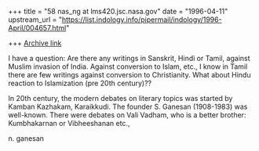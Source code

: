 +++
title = "58 nas_ng at lms420.jsc.nasa.gov"
date = "1996-04-11"
upstream_url = "https://list.indology.info/pipermail/indology/1996-April/004657.html"

+++
[Archive link](https://list.indology.info/pipermail/indology/1996-April/004657.html)



I have a question: Are there any writings in Sanskrit, Hindi or Tamil,
against Muslim invasion of India. Against conversion to Islam, etc.,
I know in Tamil there are few writings against conversion to
Christianity. What about Hindu reaction to Islamization (pre 20th 
century)??

In 20th century, the modern debates on literary topics was started
by Kamban Kazhakam, Karaikkudi. The founder S. Ganesan (1908-1983)
was well-known. There were debates on Vali Vadham, who is a better
brother: Kumbhakarnan or Vibheeshanan etc.,

n. ganesan






